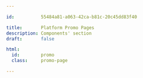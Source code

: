 ```yaml
---

id:          55484a81-a063-42ca-b81c-20c45dd83f40

title:       Platform Promo Pages
description: Components' section
draft:       false

html:
  id:        promo
  class:     promo-page

---
```

